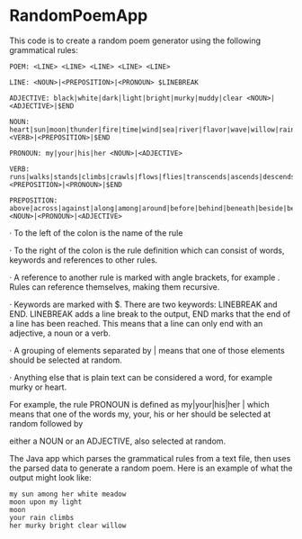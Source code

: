# RandomPoemApp

This code is to create a random poem generator using the following grammatical rules:

``` 
POEM: <LINE> <LINE> <LINE> <LINE> <LINE>

LINE: <NOUN>|<PREPOSITION>|<PRONOUN> $LINEBREAK

ADJECTIVE: black|white|dark|light|bright|murky|muddy|clear <NOUN>|<ADJECTIVE>|$END

NOUN: heart|sun|moon|thunder|fire|time|wind|sea|river|flavor|wave|willow|rain|tree|flower|field|meadow|pasture|harvest|water|father|mother|brother|sister <VERB>|<PREPOSITION>|$END

PRONOUN: my|your|his|her <NOUN>|<ADJECTIVE>

VERB: runs|walks|stands|climbs|crawls|flows|flies|transcends|ascends|descends|sinks <PREPOSITION>|<PRONOUN>|$END

PREPOSITION: above|across|against|along|among|around|before|behind|beneath|beside|between|beyond|during|inside|onto|outside|under|underneath|upon|with|without|through <NOUN>|<PRONOUN>|<ADJECTIVE>
```

· To the left of the colon is the name of the rule

· To the right of the colon is the rule definition which can consist of words, keywords and references to other rules.

· A reference to another rule is marked with angle brackets, for example <NOUN>. Rules can reference themselves, making them recursive.

· Keywords are marked with $. There are two keywords: LINEBREAK and END. LINEBREAK adds a line break to the output, END marks that the end of a line has been reached. This means that a line can only end with an adjective, a noun or a verb.

· A grouping of elements separated by | means that one of those elements should be selected at random.

· Anything else that is plain text can be considered a word, for example murky or heart.

For example, the rule PRONOUN is defined as my|your|his|her <NOUN>|<ADJECTIVE> which means that one of the words my, your, his or her should be selected at random followed by

either a NOUN or an ADJECTIVE, also selected at random.



The Java app which parses the grammatical rules from a text file, then uses the parsed data to generate a random poem. 
Here is an example of what the output might look like:

	my sun among her white meadow
	moon upon my light
	moon
	your rain climbs
	her murky bright clear willow
